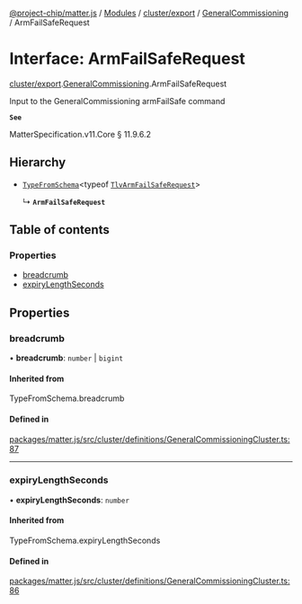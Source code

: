 [@project-chip/matter.js](../README.md) / [Modules](../modules.md) / [cluster/export](../modules/cluster_export.md) / [GeneralCommissioning](../modules/cluster_export.GeneralCommissioning.md) / ArmFailSafeRequest

# Interface: ArmFailSafeRequest

[cluster/export](../modules/cluster_export.md).[GeneralCommissioning](../modules/cluster_export.GeneralCommissioning.md).ArmFailSafeRequest

Input to the GeneralCommissioning armFailSafe command

**`See`**

MatterSpecification.v11.Core § 11.9.6.2

## Hierarchy

- [`TypeFromSchema`](../modules/tlv_export.md#typefromschema)\<typeof [`TlvArmFailSafeRequest`](../modules/cluster_export.GeneralCommissioning.md#tlvarmfailsaferequest)\>

  ↳ **`ArmFailSafeRequest`**

## Table of contents

### Properties

- [breadcrumb](cluster_export.GeneralCommissioning.ArmFailSafeRequest.md#breadcrumb)
- [expiryLengthSeconds](cluster_export.GeneralCommissioning.ArmFailSafeRequest.md#expirylengthseconds)

## Properties

### breadcrumb

• **breadcrumb**: `number` \| `bigint`

#### Inherited from

TypeFromSchema.breadcrumb

#### Defined in

[packages/matter.js/src/cluster/definitions/GeneralCommissioningCluster.ts:87](https://github.com/project-chip/matter.js/blob/904d0c9b952b91f28a21803759c5e5c66ee4d272/packages/matter.js/src/cluster/definitions/GeneralCommissioningCluster.ts#L87)

___

### expiryLengthSeconds

• **expiryLengthSeconds**: `number`

#### Inherited from

TypeFromSchema.expiryLengthSeconds

#### Defined in

[packages/matter.js/src/cluster/definitions/GeneralCommissioningCluster.ts:86](https://github.com/project-chip/matter.js/blob/904d0c9b952b91f28a21803759c5e5c66ee4d272/packages/matter.js/src/cluster/definitions/GeneralCommissioningCluster.ts#L86)
